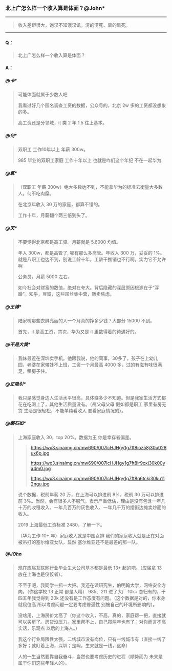### 北上广怎么样一个收入算是体面？@John*
---
> 收入差距很大，饱汉不知饿汉饥，涝的涝死、旱的旱死。
---
#### Q：
> 北上广怎么样一个收入算是体面？

#### A：
##### @卡*
> 可能体面就属于少数人吧
>
> 我看过好几个匿名调查工资的数据，公众号的，北京 2w 多的工资都没想象的多。
>
> 高工资还是分领域，it 类 2 年 1.5 往上基本。

##### @何*
> 双职工 工作10年以上 年薪 300w。
> 
> 985 毕业的双职工家庭 工作十年以上 也就是咋们这个年纪 不在一起华为

##### @氧*
> （双职工 年薪 300w）绝大多数达不到，不能拿华为的标准去衡量大多数人。何不吃肉糜。
>
> 在北京年收入 30 万的家庭，都算不错的。
>
> 工作十年，月薪翻个两三倍到头了。

##### @天*
> 不要觉得北京都是高工资。月薪就是 5.6000 均值。
> 
> 年入 300w，都是高管了, 哪有那么多高管。年收入 300 万，妥妥的 1%。就是八职工也达不到，别说工龄十年，工龄干推销也不行啊。实力它不允许啊
>
> 公务员，月薪 5000 左右。
>
> 如今社会对财富的数值，绝对在夸大。背后隐藏的深层原因根源在于“浮躁”。知乎，豆瓣，这些屌丝集中营，贩卖焦虑。

##### @王博*
> 陆家嘴那些衣鲜亮丽的人一个月真的挣多少钱？大部分 15000 不到。
>
> 首先，it 是高工资，其次，华为又是 it 里数得着的待遇好的。

##### @不是大黄*
> 我妹最近在深圳卖手机。他跟我说，他的同事，30多了，孩子在上幼儿园，老婆在家带娃不上班，工资一个月最高 4000 多，过的有滋有味很满足，租房子住。

##### @正吸引*
> 我只是感觉身边人生活水平很高，具体赚多少不知道。但是我家生活方式都花在吃喝上了，其他生活质量没有。（岳父母父母 假如都是职工 家里有房无贷 生活是很轻松，不能单纯看收入 要看家庭情况的）。

##### @磐石如*
> 上海家庭收入 30，top 20%。数据为王 你是幸存者偏差。
>>
>> https://wx3.sinaimg.cn/mw690/007lcHJHgy1g7ft8ioz58j30u028ux6p.jpg
>>
>> https://wx3.sinaimg.cn/mw690/007lcHJHgy1g7ft8lr9oxj30k00ya4m0.jpg
>>
>> https://wx3.sinaimg.cn/mw690/007lcHJHgy1g7ft8q6tckj30ku112ngu.jpg
>
> 说个数据，税前年薪 20 万，在上海可以排进前 8%，税前 30 万可以排进前 3%。当然，会有很多人不服气，表示严重低估，理由是没有包含一年几十万的收租收入、一年几百万的灰色收入、一年几千万的摆街边摊卖炒面的收入。
>
> 2019 上海最低工资标准 2480，了解一下。
>
> （华为工作 10+ 年）家庭收入就是中国女排 我们的家庭收入就是正在对面被吊打的塞尔维亚女队，显然 塞尔维亚还不是最差的那一队。

##### @JOhn
>
> 现在应届互联网行业毕业生大公司基本都是最低 13+ 起的吧。（应届拿 13 放在上海也是佼佼者）。
>
> 不至于吧，我同学一抓一大把。我还在读研究生，伯明翰大学，网络安全方向。（你这学校 13 正常 都是人精）
> 985、211 进了大厂 10k+ 总归有的，干四五年我觉得到 20k 还没有是工作态度有问题。（这个数据是对的，你本身就段位高 所以考虑问题一定要考虑普遍性 别被自己的环境所影响的）。
>
> 没啥用，上海房价太高了（你这个收入，不高，真的，家庭帮一把，直接就可以买房了。房贷没压力。家里帮不上，自己攒两年也有了；对你而言不高 实话，乐观点 以后的上海人。）
>
> 我这个行业局限性太强，二线城市没有岗位，只有一线城市有（直接一线了 多好；就盯着上海，深圳；是啊，生来就是一线，这命）
>
> 人的一生当然要靠自我奋斗，当然也要考虑历史的进程（顺势而为 未来是属于你们这些年轻人的）。
